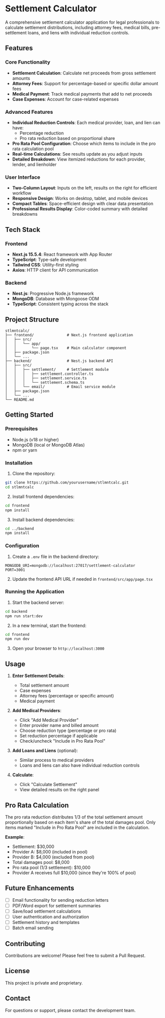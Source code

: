 # Settlement Calculator

A comprehensive settlement calculator application for legal professionals to calculate settlement distributions, including attorney fees, medical bills, pre-settlement loans, and liens with individual reduction controls.

## Features

### Core Functionality
- **Settlement Calculation**: Calculate net proceeds from gross settlement amounts
- **Attorney Fees**: Support for percentage-based or specific dollar amount fees
- **Medical Payment**: Track medical payments that add to net proceeds
- **Case Expenses**: Account for case-related expenses

### Advanced Features
- **Individual Reduction Controls**: Each medical provider, loan, and lien can have:
  - Percentage reduction
  - Pro rata reduction based on proportional share
- **Pro Rata Pool Configuration**: Choose which items to include in the pro rata calculation pool
- **Real-time Calculations**: See results update as you adjust inputs
- **Detailed Breakdown**: View itemized reductions for each provider, lender, and lienholder

### User Interface
- **Two-Column Layout**: Inputs on the left, results on the right for efficient workflow
- **Responsive Design**: Works on desktop, tablet, and mobile devices
- **Compact Tables**: Space-efficient design with clear data presentation
- **Professional Results Display**: Color-coded summary with detailed breakdowns

## Tech Stack

### Frontend
- **Next.js 15.5.4**: React framework with App Router
- **TypeScript**: Type-safe development
- **Tailwind CSS**: Utility-first styling
- **Axios**: HTTP client for API communication

### Backend
- **Nest.js**: Progressive Node.js framework
- **MongoDB**: Database with Mongoose ODM
- **TypeScript**: Consistent typing across the stack

## Project Structure

```
stlmntcalc/
├── frontend/               # Next.js frontend application
│   ├── src/
│   │   └── app/
│   │       └── page.tsx    # Main calculator component
│   ├── package.json
│   └── ...
├── backend/                # Nest.js backend API
│   ├── src/
│   │   ├── settlement/     # Settlement module
│   │   │   ├── settlement.controller.ts
│   │   │   ├── settlement.service.ts
│   │   │   └── settlement.schema.ts
│   │   └── email/          # Email service module
│   ├── package.json
│   └── ...
└── README.md
```

## Getting Started

### Prerequisites
- Node.js (v18 or higher)
- MongoDB (local or MongoDB Atlas)
- npm or yarn

### Installation

1. Clone the repository:
```bash
git clone https://github.com/yourusername/stlmntcalc.git
cd stlmntcalc
```

2. Install frontend dependencies:
```bash
cd frontend
npm install
```

3. Install backend dependencies:
```bash
cd ../backend
npm install
```

### Configuration

1. Create a `.env` file in the backend directory:
```env
MONGODB_URI=mongodb://localhost:27017/settlement-calculator
PORT=3001
```

2. Update the frontend API URL if needed in `frontend/src/app/page.tsx`

### Running the Application

1. Start the backend server:
```bash
cd backend
npm run start:dev
```

2. In a new terminal, start the frontend:
```bash
cd frontend
npm run dev
```

3. Open your browser to `http://localhost:3000`

## Usage

1. **Enter Settlement Details**:
   - Total settlement amount
   - Case expenses
   - Attorney fees (percentage or specific amount)
   - Medical payment

2. **Add Medical Providers**:
   - Click "Add Medical Provider"
   - Enter provider name and billed amount
   - Choose reduction type (percentage or pro rata)
   - Set reduction percentage if applicable
   - Check/uncheck "Include in Pro Rata Pool"

3. **Add Loans and Liens** (optional):
   - Similar process to medical providers
   - Loans and liens can also have individual reduction controls

4. **Calculate**:
   - Click "Calculate Settlement"
   - View detailed results on the right panel

## Pro Rata Calculation

The pro rata reduction distributes 1/3 of the total settlement amount proportionally based on each item's share of the total damages pool. Only items marked "Include in Pro Rata Pool" are included in the calculation.

**Example**:
- Settlement: $30,000
- Provider A: $8,000 (included in pool)
- Provider B: $4,000 (excluded from pool)
- Total damages pool: $8,000
- Pro rata pool (1/3 settlement): $10,000
- Provider A receives full $10,000 (since they're 100% of pool)

## Future Enhancements

- [ ] Email functionality for sending reduction letters
- [ ] PDF/Word export for settlement summaries
- [ ] Save/load settlement calculations
- [ ] User authentication and authorization
- [ ] Settlement history and templates
- [ ] Batch email sending

## Contributing

Contributions are welcome! Please feel free to submit a Pull Request.

## License

This project is private and proprietary.

## Contact

For questions or support, please contact the development team.
